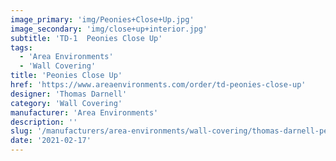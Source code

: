 ```yaml
---
image_primary: 'img/Peonies+Close+Up.jpg'
image_secondary: 'img/close+up+interior.jpg'
subtitle: 'TD-1  Peonies Close Up'
tags:
  - 'Area Environments'
  - 'Wall Covering'
title: 'Peonies Close Up'
href: 'https://www.areaenvironments.com/order/td-peonies-close-up'
designer: 'Thomas Darnell'
category: 'Wall Covering'
manufacturer: 'Area Environments'
description: ''
slug: '/manufacturers/area-environments/wall-covering/thomas-darnell-peonies-close-up'
date: '2021-02-17'
---
```

